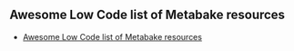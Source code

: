 
## Awesome Low Code list of Metabake resources

- <a href='https://github.com/metabake/_mBake/tree/master/awesomeReference' target='_blank'>Awesome Low Code list of Metabake resources</a>
